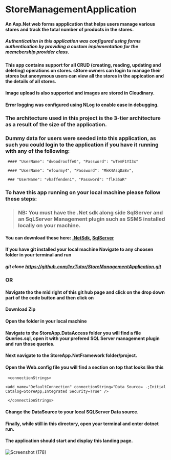 # StoreManagementApplication

#### An Asp.Net web forms appplication that helps users manage various stores and track the total number of products in the stores.

##### Authentication in this application was configured using forms authentication by providing a custom implementation for the memebership provider class.

#### This app contains support for all CRUD (creating, reading, updating and deleting) operations on stores. sStore owners can login to manage their stores but anonymous users can view all the stores in the appication and the details of all stores.

#### Image upload is also supported and images are stored in Cloudinary.

#### Error logging was configured using NLog to enable ease in debugging.

### The architecture used in this project is the 3-tier architecture as a result of the size of the application.

### Dummy data for users were seeded into this application, as such you could login to the application if you have it running with any of the following:

     #### "UserName": "dwoodrooffe0", "Password": "wTemF1YI3x"

     #### "UserName": "efourmy4", "Password": "MkK4AsqDa8v",

     ### "UserName": "vhaffenden1", "Password": "flH35aR"

### To have this app running on your local machine please follow these steps:

  >### NB: You must have the .Net sdk along side SqlServer and an SqLServer Management plugin such as SSMS installed locally on your machine.

#### You can download these here: [.NetSdk](https://dotnet.microsoft.com/download/visual-studio-sdks), [SqlServer](https://www.microsoft.com/en-us/sql-server/sql-server-downloads)

#### If you have git installed your local machine Navigate to any choosen folder in your terminal and run

##### git clone https://github.com/lexTutor/StoreManagementApplication.git

### OR

#### Navigate tho the mid right of this git hub page and click on the drop down part of the code button and then click on

#### Download Zip

#### Open the folder in your local machine

#### Navigate to the StoreApp.DataAccess folder you will find a file Queries.sql, open it with your prefered SQL Server management plugin and run those queries.

#### Next navigate to the StoreApp.NetFramework folder/project.

#### Open the Web.config file you will find a section on top that looks like this

     <connectionStrings>

    <add name="DefaultConnection" connectionString="Data Source= .;Initial Catalog=StoreApp;Integrated Security=True" />

     </connectionStrings>

#### Change the DataSource to your local SQLServer Data source.

#### Finally, while still in this directory, open your terminal and enter dotnet run.

#### The application should start and display this landing page.

![Screenshot (178)](https://user-images.githubusercontent.com/72900885/131652608-32dd647b-510e-4a22-9aba-1fe19fd9468a.png)
